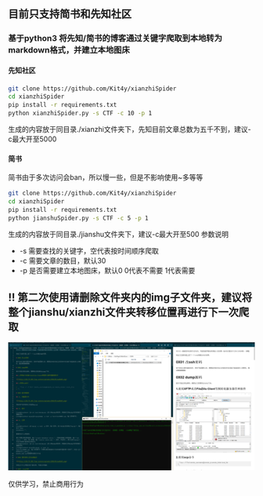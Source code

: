 ## 目前只支持简书和先知社区
### 基于python3 将先知/简书的博客通过关键字爬取到本地转为markdown格式，并建立本地图床

#### 先知社区
```bash
git clone https://github.com/Kit4y/xianzhiSpider
cd xianzhiSpider
pip install -r requirements.txt
python xianzhiSpider.py -s CTF -c 10 -p 1
```
生成的内容放于同目录./xianzhi文件夹下，先知目前文章总数为五千不到，建议-c最大开至5000
#### 简书
简书由于多次访问会ban，所以慢一些，但是不影响使用~多等等
```bash
git clone https://github.com/Kit4y/xianzhiSpider
cd xianzhiSpider
pip install -r requirements.txt
python jianshuSpider.py -s CTF -c 5 -p 1
```
生成的内容放于同目录./jianshu文件夹下，建议-c最大开至500
参数说明

- -s 需要查找的关键字，空代表按时间顺序爬取
- -c 需要文章的数目，默认30
- -p 是否需要建立本地图床，默认0 0代表不需要 1代表需要

## !! 第二次使用请删除文件夹内的img子文件夹，建议将整个jianshu/xianzhi文件夹转移位置再进行下一次爬取

![](1.png)

仅供学习，禁止商用行为